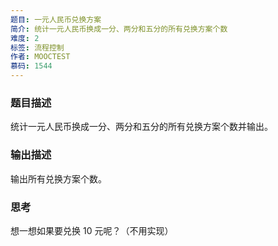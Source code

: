```yaml
---
题目: 一元人民币兑换方案
简介: 统计一元人民币换成一分、两分和五分的所有兑换方案个数
难度: 2
标签: 流程控制
作者: MOOCTEST
慕码: 1544
---
```


### 题目描述

统计一元人民币换成一分、两分和五分的所有兑换方案个数并输出。

### 输出描述

输出所有兑换方案个数。

### 思考

想一想如果要兑换 10 元呢？（不用实现）
